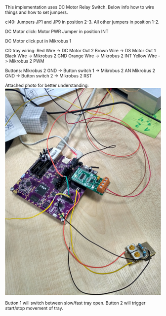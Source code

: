 This implementation uses DC Motor Relay Switch. Below info how to wire things and how to set jumpers.

ci40:
Jumpers JP1 and JP9 in position 2-3. All other jumpers in position 1-2.

DC Motor click:
Motor PWR Jumper in position INT

DC Motor click put in Mikrobus 1

CD tray wiring:
Red Wire -> DC Motor Out 2
Brown Wire -> DS Motor Out 1
Black Wire -> Mikrobus 2 GND
Orange Wire -> Mikrobus 2 INT
Yellow Wire -> Mikrobus 2 PWM

Buttons:
Mikrobus 2 GND -> Button switch 1 -> Mikrobus 2 AN
Mikrobus 2 GND -> Button switch 2 -> Mikrobus 2 RST

Attached photo for better understanding:
![wiring](wiring.jpg)

Button 1 will switch between slow/fast tray open.
Button 2 will trigger start/stop movement of tray.
